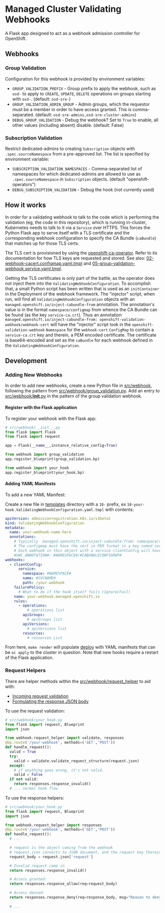 # Managed Cluster Validating Webhooks

A Flask app designed to act as a webhook admission controller for OpenShift.

## Webhooks

### Group Validation

Configuration for this webhook is provided by environment variables:

* `GROUP_VALIDATION_PREFIX` - Group prefix to apply the webhook, such as `osd-` to apply to `CREATE`, `UPDATE`, `DELETE` operations on groups starting with `osd-`. (default: `osd-sre-`)
* `GROUP_VALIDATION_ADMIN_GROUP` - Admin groups, which the requestor must be a member in order to have access granted. This is comma-separated. (default: `osd-sre-admins,osd-sre-cluster-admins`)
* `DEBUG_GROUP_VALIDATION` - Debug the webhook? Set to `True` to enable, all other values (including absent) disable. (default: False)

### Subscription Validation

Restrict dedicated-admins to creating `Subscription` objects with `.spec.sourceNamespace` from a pre-approved list. The list is specified by environment variable:

* `SUBSCRIPTION_VALIDATION_NAMESPACES` - Comma-separated list of namespaces for which dedicated-admins are allowed to use as `.spec.sourceNamespace` in `Subscription` objects. (default "openshift-operators")
* `DEBUG_SUBSCRIPTION_VALIDATION` - Debug the hook (not currently used)

## How it works

In order for a validating webhook to talk to the code which is performing the validation (eg, the code in this repository), which is running in-cluster, Kubernetes needs to talk to it via a `Service` over HTTPS. This forces the Python Flask app to serve itself with a TLS certificate and the corresponding webhook configuration to specify the CA Bundle (`caBundle`) that matches up for those TLS certs.

The TLS cert is provisioned by using the [openshift-ca-operator](https://github.com/openshift/service-ca-operator). Refer to its documentation for how TLS keys are requested and stored. See also: [02-webhook-cacert.configmap.yaml.tmpl](/templates/02-webhook-cacert.configmap.yaml.tmpl) and [05-group-validation-webhook.service.yaml.tmpl](/templates/05-group-validation-webhook.service.yaml.tmpl).

Getting the TLS certificates is only part of the battle, as the operator does not inject them into the `ValidatingWebhookConfiguration`. To accomplish that, a small Python script has been written that is used as an `initContainer` in the Deployment of the webhook framework. The "injector" script, when run, will find all `ValidatingWebhookConfiguration` objects with an `managed.openshift.io/inject-cabundle-from` annotation. The annotation's value is in the format `namespace/configmap` from whence the CA Bundle can be found (as the key `service-ca.crt`). Thus an annotation `managed.openshift.io/inject-cabundle-from: openshift-validation-webhook/webhook-cert` will have the "injector" script look in the `openshift-validation-webhook` `Namespace` for the `webhook-cert` `ConfigMap` to contain a `service-ca.crt` key and therein, a PEM encoded certificate. The certificate is base64-encoded and set as the `caBundle` for each webhook defined in the `ValidatingWebhookConfiguration`.

## Development

### Adding New Webhooks

In order to add new webhooks, create a new Python file in [src/webhook](src/webhook), following the pattern from [src/webhook/group_validation.py](src/webhook/group_validation.py). Add an entry to [src/webhook/__init__.py](src/webhook/__init__.py) in the pattern of the group validation webhook.

#### Register with the Flask application

To register your webhook with the Flask app:

```python
# src/webhook/__init__.py
from flask import Flask
from flask import request

app = Flask(__name__,instance_relative_config=True)

from webhook import group_validation
app.register_blueprint(group_validation.bp)

from webhook import your_hook
app.register_blueprint(your_hook.bp)
```

#### Adding YAML Manifests

To add a new YAML Manifest:

Create a new file in [templates](/templates) directory with a `10-` prefix, ex `10-your-hook.ValidatingWebhookConfiguration.yaml.tmpl` with contents:

```yaml
apiVersion: admissionregistration.k8s.io/v1beta1
kind: ValidatingWebhookConfiguration
metadata: 
  name: your-webhook-name-here
  annotations:
    # Typically  managed.openshift.io/inject-cabundle-from: namespace/configmap
    # The configmap must have the cert in PEM format in a key named service-ca.crt.
    # Each webhook in this object with a service clientConfig will have the bundle injected.
    #VWC_ANNOTATION#: #NAMESPACE#/#CABUNDLECONFIGMAP#
webhooks:
  - clientConfig:
      service:
        namespace: #NAMESPACE#
        name: #SVCNAME#
        path: /your-webhook
    failurePolicy:
      # What to do if the hook itself fails (Ignore/Fail)
    name: your-webhook.managed.openshift.io
    rules:
      - operations:
          # operations list
        apiGroups:
          # apiGroups list
        apiVersions:
          # apiVersions list
        resources:
          # resources List
```

From here, `make render` will populate [deploy](/deploy) with YAML manifests that can be `oc apply` to the cluster in question. Note that new hooks require a restart of the Flask application.

### Request Helpers

There are helper methods within the [src/webhook/request_helper](src/webhook/request_helper) to aid with:

* [Incoming request validation](src/webhook/request_helper/validate.py)
* [Formulating the response JSON body](src/webhook/request_helper/responses.py)

To use the request validation:

```python
# src/webhook/your_hook.py
from flask import request, Blueprint
import json

from webhook.request_helper import validate, responses
@bp.route('/your-webhook', methods=('GET','POST'))
def handle_request():
  valid = True
  try:
    valid = validate.validate_request_structure(request.json)
  except:
    # if anything goes wrong, it's not valid.
    valid = False
  if not valid:
    return responses.response_invalid()
  # ... normal hook flow
```

To use the response helpers:

```python
# src/webhook/your_hook.py
from flask import request, Blueprint
import json

from webhook.request_helper import responses
@bp.route('/your-webhook', methods=('GET','POST'))
def handle_request():
  # ...

  # request is the object coming from the webhook
  # request.json converts to JSON document, and the request key therein has the interesting data
  request_body = request.json['request']

  # Invalid request came in
  return responses.response_invalid()

  # Access granted:
  return responses.response_allow(req=request_body)

  # Access denied:
  return responses.response_deny(req=response_body, msg="Reason to deny")
  
  # ...
```
